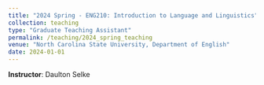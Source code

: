 ```yaml
---
title: "2024 Spring - ENG210: Introduction to Language and Linguistics"
collection: teaching
type: "Graduate Teaching Assistant"
permalink: /teaching/2024_spring_teaching
venue: "North Carolina State University, Department of English"
date: 2024-01-01
---
```

**Instructor**: Daulton Selke
